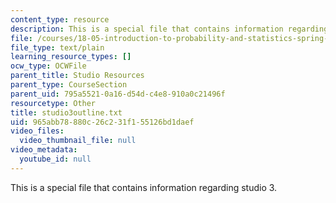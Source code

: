 ```yaml
---
content_type: resource
description: This is a special file that contains information regarding studio 3.
file: /courses/18-05-introduction-to-probability-and-statistics-spring-2014/965abb78880c26c231f155126bd1daef_studio3outline.txt
file_type: text/plain
learning_resource_types: []
ocw_type: OCWFile
parent_title: Studio Resources
parent_type: CourseSection
parent_uid: 795a5521-0a16-d54d-c4e8-910a0c21496f
resourcetype: Other
title: studio3outline.txt
uid: 965abb78-880c-26c2-31f1-55126bd1daef
video_files:
  video_thumbnail_file: null
video_metadata:
  youtube_id: null
---
```

This is a special file that contains information regarding studio 3.

